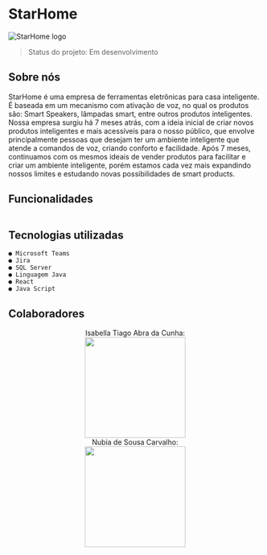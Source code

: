 # StarHome
![StarHome logo](https://user-images.githubusercontent.com/128197236/228922347-87e9a48c-b607-472e-98f5-3df09687fc55.jpeg)
> Status do projeto: Em desenvolvimento
## Sobre nós
StarHome é uma empresa de ferramentas eletrônicas para casa inteligente. É baseada em um mecanismo com ativação de voz, no qual os produtos são: Smart Speakers, lâmpadas smart, entre outros produtos inteligentes. Nossa empresa surgiu há 7 meses atrás, com a ideia inicial de criar novos produtos inteligentes e mais acessíveis para o nosso público, que envolve principalmente pessoas que desejam ter um ambiente inteligente que atende a comandos de voz, criando conforto e facilidade. Após 7 meses, continuamos com os mesmos ideais de vender produtos para facilitar e criar um ambiente inteligente, porém estamos cada vez mais expandindo nossos limites e estudando novas possibilidades de smart products.

## Funcionalidades
```
```


## Tecnologias utilizadas
```
● Microsoft Teams
● Jira
● SQL Server
● Linguagem Java
● React
● Java Script
```

## Colaboradores
<div align="center">
Isabella Tiago Abra da Cunha:
</div>

<div align="center">
<img src="https://user-images.githubusercontent.com/128197236/228934787-b621ada2-7ce9-49dd-ba92-1e8183587487.jpeg" width="200px" />
</div>

<div align="center">
Nubia de Sousa Carvalho:
</div>

<div align="center">
<img src="https://user-images.githubusercontent.com/128197236/228932437-4632d5e3-381a-441b-9d46-68386dcfaf3f.jpeg" width="200px" />
</div>


##
